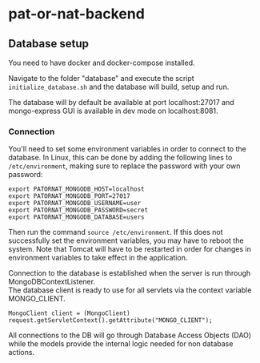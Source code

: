 # pat-or-nat-backend


## Database setup
You need to have docker and docker-compose installed. 

Navigate to the folder "database" and execute the script `initialize_database.sh` and the database will build, setup and run. 

The database will by default be available at port localhost:27017 and mongo-express GUI is available in dev mode on localhost:8081.


### Connection
You'll need to set some environment variables in order to connect to the database. In Linux, this can be done by adding the following lines to `/etc/environment`, making sure to replace the password with your own password:

```console
export PATORNAT_MONGODB_HOST=localhost
export PATORNAT_MONGODB_PORT=27017
export PATORNAT_MONGODB_USERNAME=user
export PATORNAT_MONGODB_PASSWORD=secret
export PATORNAT_MONGODB_DATABASE=users

```
Then run the command `source /etc/environment`. If this does not successfully set the environment variables, you may have to reboot the system. Note that Tomcat will have to be restarted in order for changes in environment variables to take effect in the application.

Connection to the database is established when the server is run through MongoDBContextListener.  
The database client is ready to use for all servlets via the context variable MONGO_CLIENT.

`MongoClient client = (MongoClient) request.getServletContext().getAttribute("MONGO_CLIENT");`

All connections to the DB will go through Database Access Objects (DAO) while the models provide the internal logic needed for non database actions.



